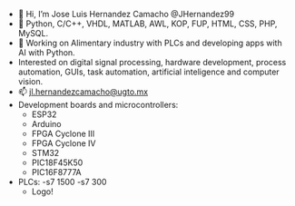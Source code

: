 - 👋 Hi, I’m Jose Luis Hernandez Camacho @JHernandez99
- 👀 Python, C/C++, VHDL, MATLAB, AWL, KOP, FUP, HTML, CSS, PHP, MySQL.
- 🌱 Working on Alimentary industry with PLCs and developing apps with AI with Python.
- Interested on digital signal processing, hardware development, process automation, GUIs, task automation, artificial inteligence and computer vision.
- 📫 jl.hernandezcamacho@ugto.mx
- Development boards and microcontrollers:
    - ESP32
    - Arduino
    - FPGA Cyclone III
    - FPGA Cyclone IV
    - STM32
    - PIC18F45K50
    - PIC16F8777A
- PLCs:
    -s7 1500
    -s7 300
    - Logo!

<!---
JHernandez99/JHernandez99 is a ✨ special ✨ repository because its `README.md` (this file) appears on your GitHub profile.
You can click the Preview link to take a look at your changes.
--->

